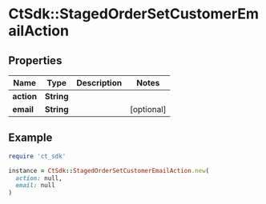 # CtSdk::StagedOrderSetCustomerEmailAction

## Properties

| Name | Type | Description | Notes |
| ---- | ---- | ----------- | ----- |
| **action** | **String** |  |  |
| **email** | **String** |  | [optional] |

## Example

```ruby
require 'ct_sdk'

instance = CtSdk::StagedOrderSetCustomerEmailAction.new(
  action: null,
  email: null
)
```

